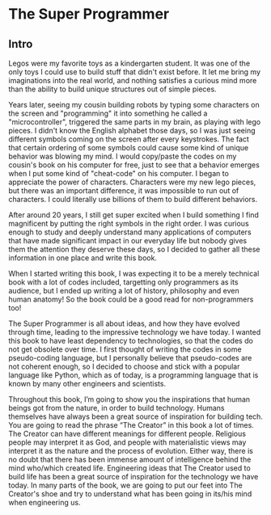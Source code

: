 # The Super Programmer

## Intro

Legos were my favorite toys as a kindergarten student. It was one of the only toys I could use to build stuff that didn't exist before. It let me bring my imaginations into the real world, and nothing satisfies a curious mind more than the ability to build unique structures out of simple pieces.

Years later, seeing my cousin building robots by typing some characters on the screen and "programming" it into something he called a "microcontroller", triggered the same parts in my brain, as playing with lego pieces. I didn't know the English alphabet those days, so I was just seeing different symbols coming on the screen after every keystrokes. The fact that certain ordering of some symbols could cause some kind of unique behavior was blowing my mind. I would copy/paste the codes on my cousin's book on his computer for free, just to see that a behavior emerges when I put some kind of "cheat-code" on his computer. I began to appreciate the power of characters. Characters were my new lego pieces, but there was an important difference, it was impossible to run out of characters. I could literally use billions of them to build different behaviors.

After around 20 years, I still get super excited when I build something I find magnificent by putting the right symbols in the right order. I was curious enough to study and deeply understand many applications of computers that have made significant impact in our everyday life but nobody gives them the attention they deserve these days, so I decided to gather all these information in one place and write this book.

When I started writing this book, I was expecting it to be a merely technical book with a lot of codes included, targetting only programmers as its audience, but I ended up writing a lot of history, philosophy and even human anatomy! So the book could be a good read for non-programmers too!

The Super Programmer is all about ideas, and how they have evolved through time, leading to the impressive technology we have today. I wanted this book to have least dependency to technologies, so that the codes do not get obsolete over time. I first thought of writing the codes in some pseudo-coding language, but I personally believe that pseudo-codes are not coherent enough, so I decided to choose and stick with a popular language like Python, which as of today, is a programming language that is known by many other engineers and scientists.

Throughout this book, I’m going to show you the inspirations that human beings got from the nature, in order to build technology. Humans themselves have always been a great  source of inspiration for building tech. You are going to read the phrase “The Creator” in this book a lot of times. The Creator can have different meanings for different people. Religious people may interpret it as God, and people with materialistic views may interpret it as the nature and the process of evolution. Either way, there is no doubt that there has been immense amount of intelligence behind the mind who/which created life. Engineering ideas that The Creator used to build life has been a great source of inspiration for the technology we have today. In many parts of the book, we are going to put our feet into The Creator's shoe and try to understand what has been going in its/his mind when engineering us.

